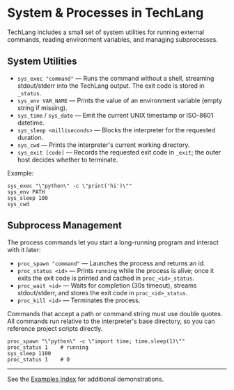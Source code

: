 # System & Processes in TechLang

TechLang includes a small set of system utilities for running external commands, reading environment variables, and managing subprocesses.

## System Utilities

* `sys_exec "command"` — Runs the command without a shell, streaming stdout/stderr into the TechLang output. The exit code is stored in `_status`.
* `sys_env VAR_NAME` — Prints the value of an environment variable (empty string if missing).
* `sys_time` / `sys_date` — Emit the current UNIX timestamp or ISO-8601 datetime.
* `sys_sleep <milliseconds>` — Blocks the interpreter for the requested duration.
* `sys_cwd` — Prints the interpreter's current working directory.
* `sys_exit [code]` — Records the requested exit code in `_exit`; the outer host decides whether to terminate.

Example:

```techlang
sys_exec "\"python\" -c \"print('hi')\""
sys_env PATH
sys_sleep 100
sys_cwd
```

## Subprocess Management

The process commands let you start a long-running program and interact with it later:

* `proc_spawn "command"` — Launches the process and returns an id.
* `proc_status <id>` — Prints `running` while the process is alive; once it exits the exit code is printed and cached in `proc_<id>_status`.
* `proc_wait <id>` — Waits for completion (30s timeout), streams stdout/stderr, and stores the exit code in `proc_<id>_status`.
* `proc_kill <id>` — Terminates the process.

Commands that accept a path or command string must use double quotes. All commands run relative to the interpreter's base directory, so you can reference project scripts directly.

```techlang
proc_spawn "\"python\" -c \"import time; time.sleep(1)\""
proc_status 1    # running
sys_sleep 1100
proc_status 1    # 0
```

---

See the [Examples Index](examples.md) for additional demonstrations.